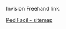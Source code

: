 Invision Freehand link.

<a href="https://rapicompra.invisionapp.com/freehand/PediFacil-rVcIaO0qt?v=nXXmoQLwcbX%2B3H%2FBWztG2g%3D%3D&linkshare=urlcopied" target="_blank">PediFacil - sitemap</a><br>


